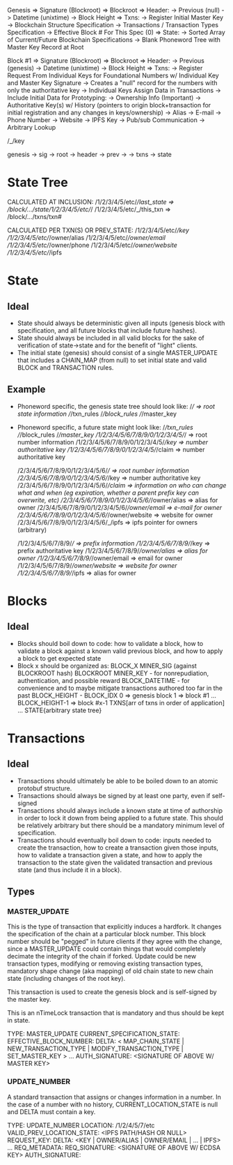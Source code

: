 Genesis
=> Signature (Blockroot)
=> Blockroot
  => Header:
    -> Previous (null)
    -> Datetime (unixtime)
    -> Block Height
  => Txns:
    -> Register Initial Master Key
    -> Blockchain Structure Specification
    -> Transactions / Transaction Types Specification
    -> Effective Block # For This Spec (0)
  => State:
    -> Sorted Array of Current/Future Blockchain Specifications
    -> Blank Phoneword Tree with Master Key Record at Root

Block #1
=> Signature (Blockroot)
=> Blockroot
  => Header:
    -> Previous (genesis)
    -> Datetime (unixtime)
    -> Block Height
  => Txns:
    -> Register Request From Individual Keys for Foundational Numbers w/ Individual Key and Master Key Signature
      -> Creates a "null" record for the numbers with only the authoritative key
    -> Individual Keys Assign Data in Transactions
      -> Include Initial Data for Prototyping:
        -> Ownership Info (Important)
          -> Authoritative Key(s) w/ History (pointers to origin block+transaction for initial registration and any changes in keys/ownership)
          -> Alias
          -> E-mail
          -> Phone Number
          -> Website
        -> IPFS Key
          -> Pub/sub Communication
          -> Arbitrary Lookup

/_/key

genesis
-> sig
-> root
  -> header
    -> prev
    -> 
  -> txns
  -> state

# State Tree
  CALCULATED AT INCLUSION:
  /1/2/3/4/5/etc/_/last_state => /block/.../state/1/2/3/4/5/etc/_/
  /1/2/3/4/5/etc/_/this_txn => /block/.../txns/txn#

  CALCULATED PER TXN(S) OR PREV_STATE:
  /1/2/3/4/5/etc/_/key
  /1/2/3/4/5/etc/_/owner/alias
  /1/2/3/4/5/etc/_/owner/email
  /1/2/3/4/5/etc/_/owner/phone
  /1/2/3/4/5/etc/_/owner/website
  /1/2/3/4/5/etc/_/ipfs

# State
## Ideal
- State should always be deterministic given all inputs (genesis block with specification, and all future blocks that include future hashes).
- State should always be included in all valid blocks for the sake of verification of state->state and for the benefit of "light" clients.
- The initial state (genesis) should consist of a single MASTER_UPDATE that includes a CHAIN_MAP (from null) to set initial state and valid BLOCK and TRANSACTION rules.

## Example
- Phoneword specific, the genesis state tree should look like:
  /_/ => root state information
  /_/txn_rules
  /_/block_rules
  /_/master_key

- Phoneword specific, a future state might look like:
  /_/txn_rules
  /_/block_rules
  /_/master_key
  /1/2/3/4/5/6/7/8/9/0/1/2/3/4/5/_/ => root number information
  /1/2/3/4/5/6/7/8/9/0/1/2/3/4/5/_/key => number authoritative key
  /1/2/3/4/5/6/7/8/9/0/1/2/3/4/5/_/claim => number authoritative key

  /2/3/4/5/6/7/8/9/0/1/2/3/4/5/6/_/ => root number information
  /2/3/4/5/6/7/8/9/0/1/2/3/4/5/6/_/key => number authoritative key
  /2/3/4/5/6/7/8/9/0/1/2/3/4/5/6/_/claim => information on who can change what and when (eg expiration, whether a parent prefix key can overwrite, etc)
  /2/3/4/5/6/7/8/9/0/1/2/3/4/5/6/_/owner/alias => alias for owner
  /2/3/4/5/6/7/8/9/0/1/2/3/4/5/6/_/owner/email => e-mail for owner
  /2/3/4/5/6/7/8/9/0/1/2/3/4/5/6/_/owner/website => website for owner
  /2/3/4/5/6/7/8/9/0/1/2/3/4/5/6/_/ipfs => ipfs pointer for owners (arbitrary)

  /1/2/3/4/5/6/7/8/9/_/ => prefix information
  /1/2/3/4/5/6/7/8/9/_/key => prefix authoritative key
  /1/2/3/4/5/6/7/8/9/_/owner/alias => alias for owner
  /1/2/3/4/5/6/7/8/9/_/owner/email => email for owner
  /1/2/3/4/5/6/7/8/9/_/owner/website => website for owner
  /1/2/3/4/5/6/7/8/9/_/ipfs => alias for owner

# Blocks
## Ideal
- Blocks should boil down to code: how to validate a block, how to validate a block against a known valid previous block, and how to apply a block to get expected state
- Block x should be organized as:
  BLOCK_X<objhash>
    MINER_SIG<sig> (against BLOCKROOT hash)
    BLOCKROOT<objhash>
      MINER_KEY<key> - for nonrepudiation, authentication, and possible reward
      BLOCK_DATETIME<unixtime> - for convenience and to maybe mitigate transactions authored too far in the past
      BLOCK_HEIGHT<int> - 
      BLOCK_IDX<indexed arr of block objs>
        0 => genesis block
        1 => block #1
        ...
        BLOCK_HEIGHT-1 => block #x-1
      TXNS[arr of txns in order of application]
        ...
      STATE{arbitrary state tree}

# Transactions
## Ideal
- Transactions should ultimately be able to be boiled down to an atomic protobuf structure.
- Transactions should always be signed by at least one party, even if self-signed
- Transactions should always include a known state at time of authorship in order to lock it down from being applied to a future state. This should be relatively arbitrary but there should be a mandatory minimum level of specification.
- Transactions should eventually boil down to code: inputs needed to create the transaction, how to create a transaction given those inputs, how to validate a transaction given a state, and how to apply the transaction to the state given the validated transaction and previous state (and thus include it in a block).

## Types

### MASTER_UPDATE
This is the type of transaction that explicitly induces a hardfork. It changes the specification of the chain at a particular block number. This block number should be "pegged" in future clients if they agree with the change, since a MASTER_UPDATE could contain things that would completely decimate the integrity of the chain if forked. Update could be new transaction types, modifying or removing existing transaction types, mandatory shape change (aka mapping) of old chain state to new chain state (including changes of the root key).

This transaction is used to create the genesis block and is self-signed by the master key.

This is an nTimeLock transaction that is mandatory and thus should be kept in state.

TYPE: MASTER_UPDATE
CURRENT_SPECIFICATION_STATE:
EFFECTIVE_BLOCK_NUMBER:
DELTA:
  < MAP_CHAIN_STATE | NEW_TRANSACTION_TYPE | MODIFY_TRANSACTION_TYPE | SET_MASTER_KEY >
  ...
  AUTH_SIGNATURE: <SIGNATURE OF ABOVE W/ MASTER KEY>

### UPDATE_NUMBER
A standard transaction that assigns or changes information in a number. In the case of a number with no history, CURRENT_LOCATION_STATE is null and DELTA must contain a key.

TYPE: UPDATE_NUMBER
LOCATION: /1/2/4/5/7/etc
VALID_PREV_LOCATION_STATE: <IPFS PATH/HASH OR NULL>
REQUEST_KEY: <ECDSA KEY>
DELTA:
  <KEY | OWNER/ALIAS | OWNER/EMAIL | ... | IPFS>
  ...
REQ_METADATA: <arbitrary IPFS hash>
  REQ_SIGNATURE: <SIGNATURE OF ABOVE W/ ECDSA KEY>
    AUTH_SIGNATURE: <SIGNATURE OF A CURRENT AUTHORITATIVE KEY>